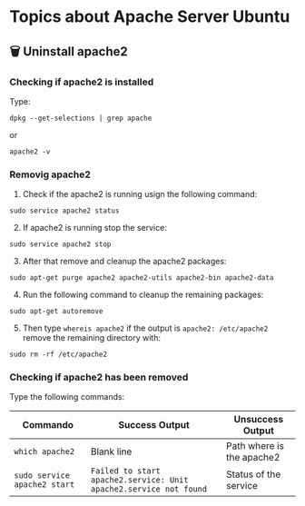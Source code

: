 # Topics about Apache Server Ubuntu

## :wastebasket: Uninstall apache2

### Checking if apache2 is installed

Type:
```
dpkg --get-selections | grep apache
```
or
```
apache2 -v
```
### Removig apache2
1. Check if the apache2 is running usign the following command:
```
sudo service apache2 status
```
2. If apache2 is running stop the service:
```
sudo service apache2 stop
```
3. After that remove and cleanup the apache2 packages:
```
sudo apt-get purge apache2 apache2-utils apache2-bin apache2-data
```
4. Run the following command to cleanup the remaining packages:
```
sudo apt-get autoremove
```
5. Then type `whereis apache2` if the output is `apache2: /etc/apache2` remove the remaining directory with:
```
sudo rm -rf /etc/apache2
```

### Checking if apache2 has been removed

Type the following commands:

 Commando         | Success Output  | Unsuccess Output
------------------|-----------------|--------------------------
`which apache2`     | Blank line      | Path where is the apache2
`sudo service apache2 start` | `Failed to start apache2.service: Unit apache2.service not found` | Status of the service


